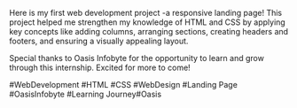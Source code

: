 Here is my first web development project -a responsive landing page! This project helped me strengthen my knowledge of HTML and CSS by applying key concepts like adding columns, arranging sections, creating headers and footers, and ensuring a visually appealing layout.

Special thanks to Oasis Infobyte for the opportunity to learn and grow through this internship. Excited for more to come!

#WebDevelopment #HTML #CSS #WebDesign #Landing Page #OasisInfobyte #Learning Journey#Oasis
